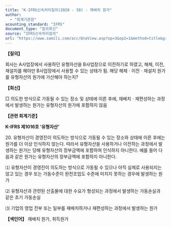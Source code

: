 ```yaml
---
title: "K-IFRS신속처리질의(2020 - 58) - 재배치 원가"
author:
  - "회계기준원"
acounting_standard: "IFRS"
document_type: "질의회신"
source: "IFRS신속처리질의"
url: "https://www.samili.com/acc/QnaView.asp?op=3&op2=1&method=title&group=2124-15;1&orgcode=3&searchword=&page=29&code=K%2DIFRS%EC%8B%A0%EC%86%8D%EC%B2%98%EB%A6%AC%EC%A7%88%EC%9D%98%2D58%3A202007"
---
```

**【질의】**

  

회사는 A사업장에서 사용하던 유형자산을 B사업장으로 이전하기로 하였고, 해체, 이전, 재설치를 해야만 B사업장에서 사용할 수 있는 상태가 됨. 해당 해체ㆍ이전ㆍ재설치 원가를 유형자산의 원가에 가산해야 하는지?

  
  

**【회신】**

  

□ 의도한 방식으로 가동될 수 있는 장소 및 상태에 이른 후에, 재배치ㆍ재편성하는 과정에서 발생하는 원가는 유형자산의 원가에 포함하지 않음

  
  

**【관련 회계기준】**

  

**K-IFRS 제1016호 ‘유형자산’**

  

20\. 유형자산이 경영진이 의도하는 방식으로 가동될 수 있는 장소와 상태에 이른 후에는 원가를 더 이상 인식하지 않는다. 따라서 유형자산을 사용하거나 이전하는 과정에서 발생하는 원가는 당해 유형자산의 장부금액에 포함하여 인식하지 아니한다. 예를 들어 다음과 같은 원가는 유형자산의 장부금액에 포함하지 아니한다.

⑴ 유형자산이 경영진이 의도하는 방식으로 가동될 수 있으나 아직 실제로 사용되지는 않고 있는 경우 또는 가동수준이 완전조업도 수준에 미치지 못하는 경우에 발생하는 원가

⑵ 유형자산과 관련된 산출물에 대한 수요가 형성되는 과정에서 발생하는 가동손실과 같은 초기 가동손실

⑶ 기업의 영업 전부 또는 일부를 재배치하거나 재편성하는 과정에서 발생하는 원가

  
  

**【색인어】** 재배치 원가, 취득원가
